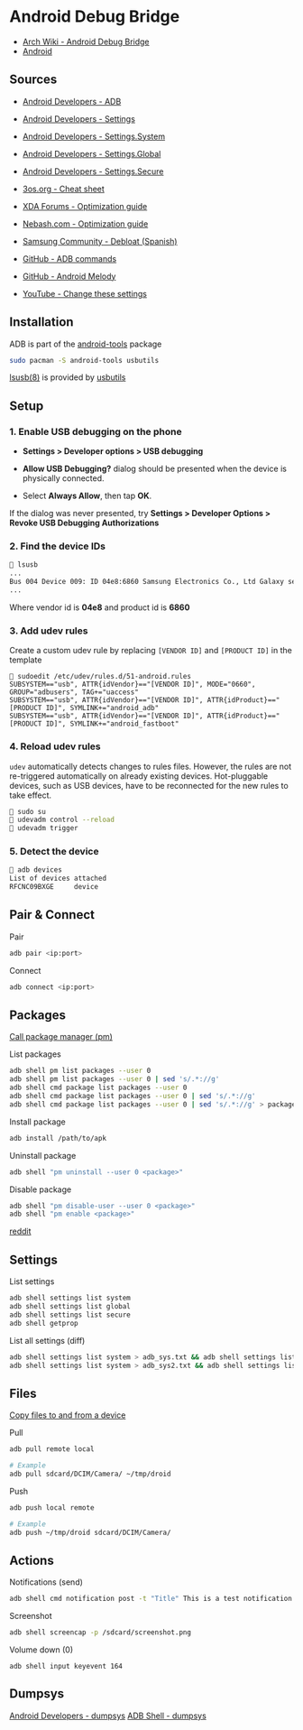 # Android Debug Bridge

- [Arch Wiki - Android Debug Bridge](https://wiki.archlinux.org/title/Android_Debug_Bridge)<br>
- [Android](https://wiki.archlinux.org/title/Android)

<!-- Sources {{{-->
## Sources

- [Android Developers - ADB](https://developer.android.com/tools/adb)
- [Android Developers - Settings](https://developer.android.com/reference/android/provider/Settings)
- [Android Developers - Settings.System](https://developer.android.com/reference/android/provider/Settings.System)
- [Android Developers - Settings.Global](https://developer.android.com/reference/android/provider/Settings.Global)
- [Android Developers - Settings.Secure](https://developer.android.com/reference/android/provider/Settings.Secure)

- [3os.org - Cheat sheet](https://3os.org/android/adb-cheat-sheet/#phone-info)
- [XDA Forums - Optimization guide](https://xdaforums.com/t/samsung-galaxy-one-ui-optimization-guide.4376755)
- [Nebash.com - Optimization guide](https://nebash-com.custommapposter.com/article/samsung-galaxy-optimization-guide-battery-performance-stability-heat)
- [Samsung Community - Debloat (Spanish)](https://r1.community.samsung.com/t5/galaxy-a/debloat-e-comandos-para-desativar-recursos/td-p/24850189)
- [GitHub - ADB commands](https://gist.github.com/Pulimet/5013acf2cd5b28e55036c82c91bd56d8)
- [GitHub - Android Melody](https://github.com/ionuttbara/melody_android)
- [YouTube - Change these settings](https://www.youtube.com/watch?v=qKC2tlsfBSg)
<!-- }}} -->

<!-- Installation {{{-->
## Installation

ADB is part of the [android-tools](https://archlinux.org/packages/extra/x86_64/android-tools/)
package

```sh
sudo pacman -S android-tools usbutils
```

[lsusb(8)](https://man.archlinux.org/man/lsusb.8.en) is provided by [usbutils](https://archlinux.org/packages/core/x86_64/usbutils/)
<!-- }}} -->

<!-- Setup {{{-->
## Setup

<!-- 1. Enable USB debugging on the phone {{{ -->
### 1. Enable USB debugging on the phone

- **Settings > Developer options > USB debugging**

- **Allow USB Debugging?** dialog should be presented when the device is
  physically connected.<br>
- Select **Always Allow**, then tap **OK**.<br>

If the dialog was never presented, try **Settings > Developer Options > Revoke USB Debugging Authorizations**
<!-- }}} -->

<!-- 2. Find the device IDs {{{ -->
### 2. Find the device IDs

```sh
 lsusb
...
Bus 004 Device 009: ID 04e8:6860 Samsung Electronics Co., Ltd Galaxy series, misc. (MTP mode)
...
```
Where vendor id is **04e8** and product id is **6860**
<!-- }}} -->

<!-- 3. Add udev rules {{{ -->
### 3. Add udev rules

Create a custom udev rule by replacing `[VENDOR ID]` and `[PRODUCT ID]` in the
template
```
 sudoedit /etc/udev/rules.d/51-android.rules
SUBSYSTEM=="usb", ATTR{idVendor}=="[VENDOR ID]", MODE="0660", GROUP="adbusers", TAG+="uaccess"
SUBSYSTEM=="usb", ATTR{idVendor}=="[VENDOR ID]", ATTR{idProduct}=="[PRODUCT ID]", SYMLINK+="android_adb"
SUBSYSTEM=="usb", ATTR{idVendor}=="[VENDOR ID]", ATTR{idProduct}=="[PRODUCT ID]", SYMLINK+="android_fastboot"
```
<!-- }}} -->

<!-- 4. Reload udev rules {{{ -->
### 4. Reload udev rules

`udev` automatically detects changes to rules files. However, the rules are not
re-triggered automatically on already existing devices. Hot-pluggable devices,
such as USB devices, have to be reconnected for the new rules to take effect.
```sh
 sudo su
 udevadm control --reload
 udevadm trigger
```
<!-- }}} -->

<!-- 5. Detect the device {{{ -->
### 5. Detect the device

```sh
 adb devices
List of devices attached
RFCNC09BXGE     device
```
<!-- }}} -->
<!-- }}} -->

<!-- Pair & Connect {{{-->
## Pair & Connect

Pair
```sh
adb pair <ip:port>
```

Connect
```sh
adb connect <ip:port>
```
<!-- }}} -->

<!-- Packages {{{-->
## Packages

[Call package manager (pm)](https://developer.android.com/tools/adb#pm)

List packages
```sh
adb shell pm list packages --user 0
adb shell pm list packages --user 0 | sed 's/.*://g'
adb shell cmd package list packages --user 0
adb shell cmd package list packages --user 0 | sed 's/.*://g'
adb shell cmd package list packages --user 0 | sed 's/.*://g' > packages-diff.txt
```

Install package
```sh
adb install /path/to/apk
```

Uninstall package
```sh
adb shell "pm uninstall --user 0 <package>"
```

Disable package
```sh
adb shell "pm disable-user --user 0 <package>"
adb shell "pm enable <package>"
```
[reddit](https://www.reddit.com/r/GalaxyS9/comments/iv4p3n/adb_list_to_safely_disable_samsung_bloatware/)
<!-- }}} -->

<!-- Settings {{{-->
## Settings

List settings
```sh
adb shell settings list system
adb shell settings list global
adb shell settings list secure
adb shell getprop
```

List all settings (diff)
```sh
adb shell settings list system > adb_sys.txt && adb shell settings list global > adb_glo.txt && adb shell settings list secure > adb_sec.txt
adb shell settings list system > adb_sys2.txt && adb shell settings list global > adb_glo2.txt && adb shell settings list secure > adb_sec2.txt
```
<!-- }}} -->

<!-- Files {{{-->
## Files

[Copy files to and from a device](https://developer.android.com/tools/adb#copyfiles)

Pull
```sh
adb pull remote local

# Example
adb pull sdcard/DCIM/Camera/ ~/tmp/droid
```

Push
```sh
adb push local remote

# Example
adb push ~/tmp/droid sdcard/DCIM/Camera/
```
<!-- }}} -->

<!-- Actions {{{-->
## Actions

Notifications (send)
```sh
adb shell cmd notification post -t "Title" This is a test notification
```

Screenshot
```sh
adb shell screencap -p /sdcard/screenshot.png
```

Volume down (0)
```
adb shell input keyevent 164
```
<!-- }}} -->

<!-- Dumpsys {{{-->
## Dumpsys

[Android Developers - dumpsys](https://developer.android.com/tools/dumpsys)
[ADB Shell - dumpsys](https://adbshell.com/commands/adb-shell-dumpsys)
<!-- }}} -->
